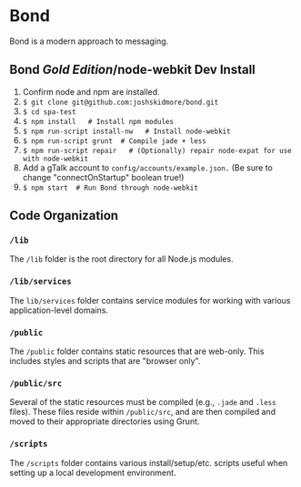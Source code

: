 # Bond

Bond is a modern approach to messaging.


## Bond _Gold Edition_/node-webkit Dev Install
1. Confirm node and npm are installed.
2. `$ git clone git@github.com:joshskidmore/bond.git`
3. `$ cd spa-test`
4. `$ npm install   # Install npm modules`
5. `$ npm run-script install-nw   # Install node-webkit`
6. `$ npm run-script grunt  # Compile jade + less`
7. `$ npm run-script repair   # (Optionally) repair node-expat for use with node-webkit`
8. Add a gTalk account to `config/accounts/example.json.` (Be sure to change "connectOnStartup" boolean true!)
9. `$ npm start  # Run Bond through node-webkit`

## Code Organization

### `/lib`

The `/lib` folder is the root directory for all Node.js modules.

### `/lib/services`

The `lib/services` folder contains service modules for working with various application-level domains.

### `/public`

The `/public` folder contains static resources that are web-only.  This includes styles and scripts that are "browser only".

### `/public/src`

Several of the static resources must be compiled (e.g., `.jade` and `.less` files).  These files reside within `/public/src`, and are then compiled and moved to their appropriate directories using Grunt.

### `/scripts`

The `/scripts` folder contains various install/setup/etc. scripts useful when setting up a local development environment.
